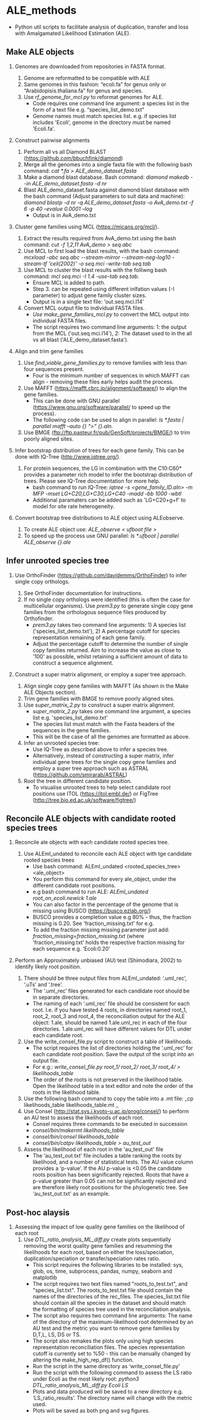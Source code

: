 # ALE_methods #

* Python util scripts to facilitate analysis of duplication, transfer and loss with Amalgamated Likelihood Estimation (ALE). 

## Make ALE objects ##
1. Genomes are downloaded from repositories in FASTA format.
   1. Genome are reformatted to be compatible with ALE 
   2. Same genomes in this fashion: “ecoli.fa” for genus only or “Arabidopisis.thaliana.fa” for genus and species.
   3. Use _rf_genome_for_mcl.py_ to reformat genomes for ALE.
      - Code requires one command line argument: a species list in the form of a text file e.g. “species_list_demo.txt"
      - Genome names must match species list. e.g. if species list includes 'Ecoli', genome in the directory must be named 'Ecoli.fa'. 

1. Construct pairwise alignments
   1. Perform all vs all Diamond BLAST (https://github.com/bbuchfink/diamond)
   2. Merge all the genomes into a single fasta file with the following bash command: _cat *.fa > ALE_demo_dataset.fasta_
   3. Make a diamond blast database. Bash command: _diamond makedb --in ALE_demo_dataset.fasta -d nr_
   4. Blast ALE_demo_dataset.fasta against diamond blast database with the bash command (Adjust parameters to suit data and machine): _diamond blastp -d nr -q ALE_demo_dataset.fasta -o AvA_demo.txt -f 6 -p 40 –evalue 0.0001 –log_
      - Output is in AvA_demo.txt

1. Cluster gene families using MCL (https://micans.org/mcl/).
   1. Extract the results required from AvA_demo.txt using the bash command: _cut -f 1,2,11 AvA_demo > seq.abc_
   2. Use MCL to first load the blast results, with the bash command: _mcxload -abc seq.abc --stream-mirror --stream-neg-log10 -stream-tf 'ceil(2002)' -o seq.mci -write-tab seq.tab_
   3. Use MCL to cluster the blast results with the folliwng bash command: _mcl seq.mci -I 1.4 -use-tab seq.tab._
      - Ensure MCL is added to path.
      - Step 3. can be repeated using different inlfation values (-I parameter) to adjust gene family cluster sizes.
      - Output is in a single text file: 'out.seq.mci.I14'
   4. Convert MCL output file to individual FASTA files.
      - _Use make_gene_families_mcl.py_ to convert the MCL output into individual FASTA files.
      - The script requires two command line arguments:  1: the output from the MCL ('out.seq.mci.I14'), 2: The dataset used to in the all vs all blast ('ALE_demo_dataset.fasta').

1. Align and trim gene families
   1. Use _find_viable_gene_families.py_ to remove families with less than four sequences present. 
      - Four is the minimum number of sequences in which MAFFT can align - removing these files early helps audit the process.
   2. Use MAFFT (https://mafft.cbrc.jp/alignment/software/) to align the gene families. 
      - This can be done with GNU parallel (https://www.gnu.org/software/parallel/ to speed up the process).
      - The following code can be used to align in parallel: _ls *.fasta | parallel mafft –auto {} “>” {}.aln._
   3. Use BMGE (ftp://ftp.pasteur.fr/pub/GenSoft/projects/BMGE/) to trim poorly aligned sites. 

1. Infer bootstrap distribution of trees for each gene family. This can be done with IQ-Tree (http://www.iqtree.org/).
   1. For protein sequences, the LG in combination with the C10:C60* provides a parameter rich model to infer the bootstrap distribution of trees. Please see IQ-Tree documentation for more help.
      - bash command to run IQ-Tree: _iqtree -s <gene_family_ID.aln> -m MFP -mset LG+C20,LG+C30,LG+C40 -madd -bb 1000 -wbtl_
      - Additional paramaters can be added such as 'LG+C20+g+f' to model for site rate heterogeneity.  
1. Convert bootstrap tree distributions to ALE object using ALEobserve.
   1. To create ALE object use: _ALE_observe < ufboot file >_
   2. To speed up the process use GNU parallel: _ls *.ufboot | parallel ALE_observe {}.ale_

## Infer unrooted species tree ##

1. Use OrthoFinder (https://github.com/davidemms/OrthoFinder) to infer single copy orthologs.
   1. See OrthoFinder documentation for instructions. 
   2. If no single copy orthologs were identified (this is often the case for multicellular organisms). Use _prem3.py_ to generate single copy gene families from the orthologous sequence files produced by Orthofinder. 
      - _prem3.py_ takes two command line arguments: 1) A species list ('species_list_demo.txt'), 2) A percentage cutoff for species representation remaining of each gene family. 
      - Adjust the percentage cutoff to determine the number of single copy families returned. Aim to increase the value as close to '100' as possible, whilst retaining a sufficient amount of data to construct a sequence alignment. 

1. Construct a super matrix alignment, or employ a super tree approach. 
   1. Align single copy gene families with MAFFT (As shown in the Make ALE Objects section). 
   2. Trim gene families with BMGE to remove poorly aligned sites. 
   3. Use _super_matrix_2.py_ to construct a super matrix alignment.
      - _super_matrix_2.py_ takes one command line argument, a species list e.g. 'species_list_demo.txt'
      - The species list must match with the Fasta headers of the sequences in the gene families. 
      - This will be the case of all the genomes are formatted as above. 
   4. Infer an unrooted species tree:
      - Use IQ-Tree as described above to infer a species tree. 
      - Alternatively, instead of constructing a super matrix, infer individual gene trees for the single copy gene families and employ a super tree approach such as ASTRAL (https://github.com/smirarab/ASTRAL) 
   5. Root the tree in different candidate position. 
      - To visualise unrooted trees to help select candidate root positions use ITOL (https://itol.embl.de/) or FigTree (http://tree.bio.ed.ac.uk/software/figtree/)

## Reconcile ALE objects with candidate rooted species trees ##

1. Reconcile ale objects with each candidate rooted species tree.
   1. Use ALEml_undated to reconcile each ALE object with tge candidate rooted species trees
      - Use bash command: ALEml_undated <rooted_species_tree> <ale_object>
      - You perform this command for every ale_object, under the different candidate root positions. 
      - e.g bash command to run ALE: _ALEml_undated root_on_ecoli.newick 1.ale_
      - You can also factor in the percentage of the genome that is missing using BUSCO (https://busco.ezlab.org/)
      - BUSCO provides a completion value e.g 80% - thus, the fraction missing is 0.20. See 'fraction_missing.txt' for e.g.
      - To add the fraction missing missing parameter just add: _fraction_missing=fraction_missing.txt_ (where 'fraction_missing.txt' holds the respective fraction missing for each sequence e.g. 'Ecoli:0.20'

1. Perform an Approximately unbiased (AU) test (Shimodiara, 2002) to identify likely root position.
   1. There should be three output files from ALEml_undated: ‘.uml_rec’, ‘.uTs’ and ‘.tree’.
      - The ‘.uml_rec’ files generated for each candidate root should be in separate directories. 
      - The naming of each ‘.uml_rec’ file should be consistent for each root. I.e. if you have tested 4 roots, in directories named root_1, root_2, root_3 and root_4, the reconciliation output for the ALE object: 1.ale, should be named 1.ale.uml_rec in each of the four directories. 1.ale.uml_rec will have different values for DTL under each candidate root.
   2. Use the write_consel_file.py script to construct a table of likelihoods. 
      - The script requires the list of directories holding the ‘.uml_rec’ for each candidate root position. Save the output of the script into an output file.
      - For e.g.: _write_consel_file.py root_1/ root_2/ root_3/ root_4/ > likelihoods_table_
      - The order of the roots is not preserved in the likelihood table. Open the likelihood table in a text editor and note the order of the roots in the likelihood table. 
   3. Use the following bash command to copy the table into a .mt file: _cp likelihoods_table likelihoods_table.mt _
   4. Use Consel (http://stat.sys.i.kyoto-u.ac.jp/prog/consel/) to perform an AU test to assess the likelihoods of each root. 
      - Consel requires three commands to be executed in succession 
      - _consel/bin/makermt likelihoods_table_
      - _consel/bin/consel likelihoods_table_
      - _consel/bin/catpv likelihoods_table > au_test_out_
   5. Assess the likelihood of each root in the 'au_test_out' file 
      - The ‘au_test_out.txt’ file includes a table ranking the roots by likelihood, and a number of statistical tests. The AU value column provides a ‘p-value’. If the AU p-value is <0.05 the candidate roots position has been significantly rejected. Roots that have a p-value greater than 0.05 can not be significantly rejected and are therefore likely root positions for the phylogenetic tree. See 'au_test_out.txt' as an example.

## Post-hoc alaysis ##

1. Assessing the impact of low quality gene families on the likelihood of each root
   1. Use _DTL_ratio_analysis_ML_diff.py_ create plots sequentially removing the worst quality gene families and resumming the likelihoods for each root, based on either the loss/speciation, duplication/speciation or transfer/speciation rates ratio. 
      - This script requires the following libraries to be installed: sys, glob, os, time, subprocess, pandas, numpy, seaborn and matplotlib
      - The script requires two text files named "roots_to_test.txt", and "species_list.txt". The roots_to_test.txt file should contain the names of the directories of the rec_files. The species_list.txt file should contain all the species in the dataset and should match the formatting of species tree used in the reconciliation analysis.
      - The script also requires two command line arguments: The name of the directory of the maximum-likelihood root determined by an AU test and the metric you want to remove gene families by D,T,L, LS, DS or TS.
      - The script also remakes the plots only using high species representation reconciliation files. The species representation cutoff is currently set to %50 - this can be manually changed by altering the make_high_rep_df() function.
      - Run the script in the same directory as ‘write_consel_file.py’
      - Run the script with the following command to assess the LS ratio under Ecoli as the most likely root: _python3 DTL_ratio_analysis_ML_diff.py Ecoli LS_
      - Plots and data produced will be saved to a new directory e.g. ‘LS_ratio_results’. The directory name will change with the metric used. 
      - Plots will be saved as both png and svg figures. 


